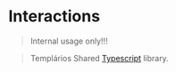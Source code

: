 # Interactions

> Internal usage only!!!

> Templários Shared [Typescript](https://www.typescriptlang.org/) library.
